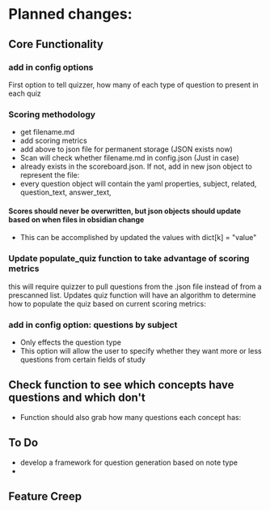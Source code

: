 # Planned changes:
## Core Functionality
### add in config options
First option to tell quizzer, how many of each type of question to present in each quiz
### Scoring methodology
- get filename.md
- add scoring metrics
- add above to json file for permanent storage (JSON exists now)
- Scan will check whether filename.md in config.json (Just in case) 
- already exists in the scoreboard.json. If not, add in new json object to represent the file:
- every question object will contain the yaml properties, subject, related, question_text, answer_text, 
#### Scores should never be overwritten, but json objects should update based on when files in obsidian change
- This can be accomplished by updated the values with dict[k] = "value"
### Update populate_quiz function to take advantage of scoring metrics
this will require quizzer to pull questions from the .json file instead of from a prescanned list.
Updates quiz function will have an algorithm to determine how to populate the quiz based on current scoring metrics:
### add in config option: questions by subject
- Only effects the question type
- This option will allow the user to specify whether they want more or less questions from certain fields of study
## Check function to see which concepts have questions and which don't
- Function should also grab how many questions each concept has:
## To Do
- develop a framework for question generation based on note type
- 
## Feature Creep
